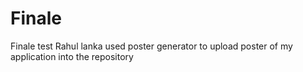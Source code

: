 # Finale
Finale test
Rahul lanka used poster generator to upload poster of my application into the repository
